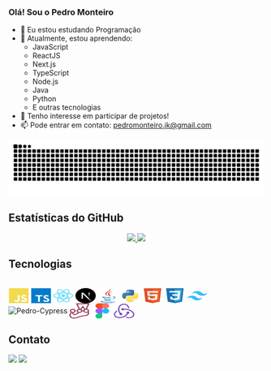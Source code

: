 ### Olá! Sou o Pedro Monteiro

- 🔭 Eu estou estudando Programação
- 🌱 Atualmente, estou aprendendo:
  - JavaScript
  - ReactJS
  - Next.js
  - TypeScript
  - Node.js
  - Java
  - Python
  - E outras tecnologias
- 👯 Tenho interesse em participar de projetos!
- 📫 Pode entrar em contato: [pedromonteiro.jk@gmail.com](mailto:pedromonteiro.jk@gmail.com)

![Snake animation](https://raw.githubusercontent.com/PedroMJK/PedroMJK/output/github-contribution-grid-snake.svg)


## Estatísticas do GitHub

<div align="center">
  <a href="https://github.com/PedroMJK">
    <img height="180em" src="https://github-readme-stats.vercel.app/api?username=PedroMJK&show_icons=true&theme=dark&include_all_commits=true&count_private=true"/>
    <img height="140em" src="https://github-readme-stats.vercel.app/api/top-langs/?username=PedroMJK&layout=compact&langs_count=7&theme=dark"/>
  </a>
</div>

## Tecnologias

<div style="display: inline_block"><br>
  <img align="center" alt="Pedro-Js" height="30" width="40" src="https://raw.githubusercontent.com/devicons/devicon/master/icons/javascript/javascript-plain.svg">
  <img align="center" alt="Pedro-Ts" height="30" width="40" src="https://raw.githubusercontent.com/devicons/devicon/master/icons/typescript/typescript-plain.svg">
  <img align="center" alt="Pedro-React" height="30" width="40" src="https://raw.githubusercontent.com/devicons/devicon/master/icons/react/react-original.svg">
  <img align="center" alt="Pedro-Nextjs" height="30" width="40" src="https://raw.githubusercontent.com/devicons/devicon/master/icons/nextjs/nextjs-original.svg">
  <img align="center" alt="Pedro-Java" height="30" width="40" src="https://raw.githubusercontent.com/devicons/devicon/master/icons/java/java-original.svg">
  <img align="center" alt="Pedro-Python" height="30" width="40" src="https://raw.githubusercontent.com/devicons/devicon/master/icons/python/python-original.svg">
  <img align="center" alt="Pedro-HTML" height="30" width="40" src="https://raw.githubusercontent.com/devicons/devicon/master/icons/html5/html5-original.svg">
  <img align="center" alt="Pedro-CSS" height="30" width="40" src="https://raw.githubusercontent.com/devicons/devicon/master/icons/css3/css3-original.svg">
  <img align="center" alt="Pedro-Tailwind" height="30" width="40" src="https://raw.githubusercontent.com/devicons/devicon/master/icons/tailwindcss/tailwindcss-original.svg">
<img align="center" alt="Pedro-Cypress" height="30" width="40" src="https://cdn.jsdelivr.net/gh/devicons/devicon/icons/cypress/cypress-plain.svg">
  <img align="center" alt="Pedro-Jest" height="30" width="40" src="https://raw.githubusercontent.com/devicons/devicon/master/icons/jest/jest-plain.svg">
  <img align="center" alt="Pedro-Figma" height="30" width="40" src="https://raw.githubusercontent.com/devicons/devicon/master/icons/figma/figma-original.svg">
  <img align="center" alt="Pedro-Redux" height="30" width="40" src="https://raw.githubusercontent.com/devicons/devicon/master/icons/redux/redux-original.svg">
</div>
</div>

## Contato

<div> 
  <a href="mailto:pedromonteiro.jk@gmail.com"><img src="https://img.shields.io/badge/-Gmail-%23333?style=for-the-badge&logo=gmail&logoColor=white" target="_blank"></a>
  <a href="https://www.linkedin.com/in/pedro-monteiro-3173b8241" target="_blank"><img src="https://img.shields.io/badge/-LinkedIn-%230077B5?style=for-the-badge&logo=linkedin&logoColor=white" target="_blank"></a> 
</div>
